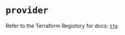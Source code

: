 # `provider`

Refer to the Terraform Registory for docs: [`tfe`](https://www.terraform.io/docs/providers/tfe).
